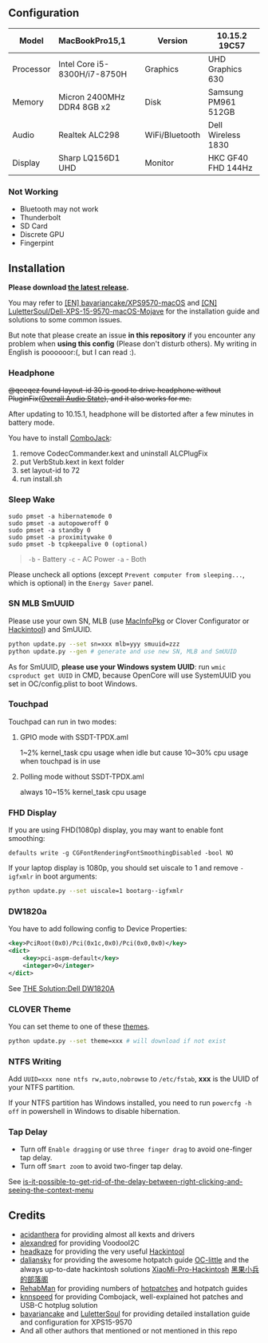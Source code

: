 ## Configuration

| Model     | MacBookPro15,1               | Version        | 10.15.2 19C57       |
| --------- | :--------------------------- | -------------- | ------------------- |
| Processor | Intel Core i5-8300H/i7-8750H | Graphics       | UHD Graphics 630    |
| Memory    | Micron 2400MHz DDR4 8GB x2   | Disk           | Samsung PM961 512GB |
| Audio     | Realtek ALC298               | WiFi/Bluetooth | Dell Wireless 1830  |
| Display   | Sharp LQ156D1 UHD            | Monitor        | HKC GF40 FHD 144Hz  |

### Not Working

- Bluetooth may not work
- Thunderbolt
- SD Card
- Discrete GPU
- Fingerpint

## Installation

**Please download [the latest release](https://github.com/xxxzc/xps15-9570-macos/releases/latest).**

You may refer to [[EN] bavariancake/XPS9570-macOS](https://github.com/bavariancake/XPS9570-macOS) and [[CN] LuletterSoul/Dell-XPS-15-9570-macOS-Mojave](https://github.com/LuletterSoul/Dell-XPS-15-9570-macOS-Mojave) for the installation guide and solutions to some common issues.

But note that please create an issue **in this repository** if you encounter any problem when **using this config** (Please don't disturb others). My writing in English is poooooor:(, but I can read :).

### Headphone

~~@qeeqez found layout-id 30 is good to drive headphone without PluginFix([Overall Audio State](https://github.com/daliansky/XiaoMi-Pro/issues/96)), and it also works for me.~~ 

After updating to 10.15.1, headphone will be distorted after a few minutes in battery mode. 

You have to install [ComboJack](https://github.com/hackintosh-stuff/ComboJack/tree/master/ComboJack_Installer):

1. remove CodecCommander.kext and uninstall ALCPlugFix
2. put VerbStub.kext in kext folder
3. set layout-id to 72 
4. run install.sh

### Sleep Wake

```shell
sudo pmset -a hibernatemode 0
sudo pmset -a autopoweroff 0
sudo pmset -a standby 0
sudo pmset -a proximitywake 0
sudo pmset -b tcpkeepalive 0 (optional)
```

> `-b` - Battery `-c` - AC Power `-a` - Both

Please uncheck all options (except `Prevent computer from sleeping...`, which is optional) in the `Energy Saver` panel.

### SN MLB SmUUID

Please use your own SN, MLB (use [MacInfoPkg](https://github.com/acidanthera/MacInfoPkg) or Clover Configurator or [Hackintool](https://www.tonymacx86.com/threads/release-hackintool-v2-8-6.254559/)) and SmUUID.

```sh
python update.py --set sn=xxx mlb=yyy smuuid=zzz
python update.py --gen # generate and use new SN, MLB and SmUUID
```

As for SmUUID, **please use your Windows system UUID**: run  `wmic csproduct get UUID` in CMD, because OpenCore will use SystemUUID you set in OC/config.plist to boot Windows.

### Touchpad

Touchpad can run in two modes:

1. GPIO mode with SSDT-TPDX.aml

   1\~2% kernel_task cpu usage when idle but cause 10\~30% cpu usage when touchpad is in use

2. Polling mode without SSDT-TPDX.aml

   always 10~15% kernel_task cpu usage

### FHD Display

If you are using FHD(1080p) display, you may want to enable font smoothing:

```
defaults write -g CGFontRenderingFontSmoothingDisabled -bool NO
```

If your laptop display is 1080p, you should set uiscale to 1 and remove `-igfxmlr` in boot arguments:

```sh
python update.py --set uiscale=1 bootarg--igfxmlr
```

### DW1820a

You have to add following config to Device Properties:

```xml
<key>PciRoot(0x0)/Pci(0x1c,0x0)/Pci(0x0,0x0)</key>
<dict>
    <key>pci-aspm-default</key>
    <integer>0</integer>
</dict>
```

See [THE Solution:Dell DW1820A](https://www.tonymacx86.com/threads/the-solution-dell-dw1820a-broadcom-bcm94350zae-macos-15.288026/)

### CLOVER Theme

You can set theme to one of these [themes](https://sourceforge.net/p/cloverefiboot/themes/ci/master/tree/themes/).

```sh
python update.py --set theme=xxx # will download if not exist
```

### NTFS Writing

Add `UUID=xxx none ntfs rw,auto,nobrowse` to `/etc/fstab`, **xxx** is the UUID of your NTFS partition. 

If your NTFS partition has Windows installed, you need to run `powercfg -h off`  in powershell in Windows to disable hibernation.

### Tap Delay

- Turn off `Enable dragging` or use `three finger drag` to avoid one-finger tap delay.
- Turn off `Smart zoom` to avoid two-finger tap delay.

See [is-it-possible-to-get-rid-of-the-delay-between-right-clicking-and-seeing-the-context-menu](https://apple.stackexchange.com/a/218181)

## Credits

- [acidanthera](https://github.com/acidanthera) for providing almost all kexts and drivers
- [alexandred](https://github.com/alexandred) for providing VoodooI2C
- [headkaze](https://github.com/headkaze) for providing the very useful [Hackintool](https://www.tonymacx86.com/threads/release-hackintool-v2-8-6.254559/)
- [daliansky](https://github.com/daliansky) for providing the awesome hotpatch guide [OC-little](https://github.com/daliansky/OC-little/) and the always up-to-date hackintosh solutions [XiaoMi-Pro-Hackintosh](https://github.com/daliansky/XiaoMi-Pro-Hackintosh) [黑果小兵的部落阁](https://blog.daliansky.net/)
- [RehabMan](https://github.com/RehabMan) for providing numbers of [hotpatches](https://github.com/RehabMan/OS-X-Clover-Laptop-Config/tree/master/hotpatch) and hotpatch guides
- [knnspeed](https://www.tonymacx86.com/threads/guide-dell-xps-15-9560-4k-touch-1tb-ssd-32gb-ram-100-adobergb.224486) for providing Combojack, well-explained hot patches and USB-C hotplug solution
- [bavariancake](https://github.com/bavariancake/XPS9570-macOS) and [LuletterSoul](https://github.com/LuletterSoul/Dell-XPS-15-9570-macOS-Mojave) for providing detailed installation guide and configuration for XPS15-9570
- And all other authors that mentioned or not mentioned in this repo